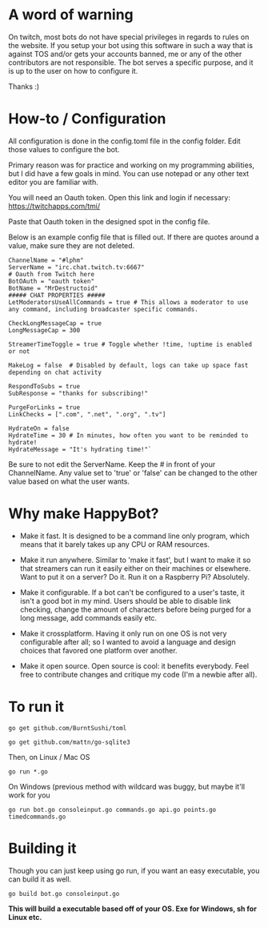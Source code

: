 <h1> A word of warning </h1>
On twitch, most bots do not have special privileges in regards to rules on the website. If you setup your bot using this software in such a way that is against TOS and/or gets your accounts banned, me or any of the other contributors are not responsible. The bot serves a specific purpose, and it is up to the user on how to configure it. 

Thanks :)

<h1> How-to / Configuration </h1>

All configuration is done in the config.toml file in the config folder. Edit those values to configure the bot. 
 
Primary reason was for practice and working on my programming abilities, but I did have a few goals in mind.
You can use notepad or any other text editor you are familiar with.

You will need an Oauth token. Open this link and login if necessary: https://twitchapps.com/tmi/

Paste that Oauth token in the designed spot in the config file.

Below is an example config file that is filled out. If there are quotes around a value, make sure they are not deleted.

    ChannelName = "#lphm"
    ServerName = "irc.chat.twitch.tv:6667"
    # Oauth from Twitch here
    BotOAuth = "oauth token"
    BotName = "MrDestructoid"
    ##### CHAT PROPERTIES #####
    LetModeratorsUseAllCommands = true # This allows a moderator to use any command, including broadcaster specific commands.

    CheckLongMessageCap = true
    LongMessageCap = 300

    StreamerTimeToggle = true # Toggle whether !time, !uptime is enabled or not

    MakeLog = false  # Disabled by default, logs can take up space fast depending on chat activity

    RespondToSubs = true
    SubResponse = "thanks for subscribing!"

    PurgeForLinks = true
    LinkChecks = [".com", ".net", ".org", ".tv"]

    HydrateOn = false
    HydrateTime = 30 # In minutes, how often you want to be reminded to hydrate!
    HydrateMessage = "It's hydrating time!"`

Be sure to not edit the ServerName. Keep the # in front of your ChannelName. Any value set to 'true' or 'false' can be changed to the other value based on what the user wants.

<h1> Why make HappyBot? </h1>

- Make it fast. It is designed to be a command line only program, which means that it barely takes up any CPU or RAM resources.

- Make it run anywhere. Similar to 'make it fast', but I want to make it so that streamers can run it easily either on their machines or elsewhere. Want to put it on a server? Do it. Run it on a Raspberry Pi? Absolutely. 

- Make it configurable. If a bot can't be configured to a user's taste, it isn't a good bot in my mind. Users should be able to disable link checking, change the amount of characters before being purged for a long message, add commands easily etc.

- Make it crossplatform. Having it only run on one OS is not very configurable after all; so I wanted to avoid a language and design choices that favored one platform over another. 

- Make it open source. Open source is cool: it benefits everybody. Feel free to contribute changes and critique my code (I'm a newbie after all). 


<h1> To run it </h1>

`go get github.com/BurntSushi/toml`
 
`go get github.com/mattn/go-sqlite3`

Then, on Linux / Mac OS

`go run *.go`

On Windows (previous method with wildcard was buggy, but maybe it'll work for you

`go run bot.go consoleinput.go commands.go api.go points.go timedcommands.go`

<h1> Building it </h1>

Though you can just keep using go run, if you want an easy executable, you can build it as well.

`go build bot.go consoleinput.go`

<b> This will build a executable based off of your OS. Exe for Windows, sh for Linux etc.
